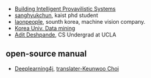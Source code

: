 
- [Building Intelligent Provavilistic Systems](https://hips.seas.harvard.edu/blog/2013/02/04/predictive-learning-vs-representation-learning/)
- [sanghyukchun](http://sanghyukchun.github.io/88/), kaist phd student
- [laonpeople](http://laonple.blog.me/220660947991), sounth korea, machine vision company.
- [Korea Univ. Data mining](http://dmqm.korea.ac.kr/board/list.asp?b_code=b_papers&tid=105&sid=122)
- [Adit Deshpande](https://adeshpande3.github.io/adeshpande3.github.io/), CS Undergrad at UCLA

## open-source manual
- [Deeplearning4j](https://deeplearning4j.org/kr-index),  [translater-Keunwoo Choi](http://keunwoochoi.blogspot.kr/2016/03/deeplearning4jorg.html)
